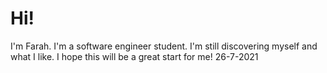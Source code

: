 # Hi!
I'm Farah. I'm a software engineer student.
I'm still discovering myself and what I like.
I hope this will be a great start for me! 26-7-2021
